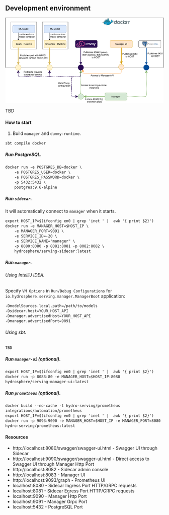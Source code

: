 ## Development environment

![Image](HydroServingDeployemnt_dev.png)

TBD

#### How to start

1. Build `manager` and `dummy-runtime`.
```
sbt compile docker
```

##### Run PostgreSQL.
```
docker run -e POSTGRES_DB=docker \
    -e POSTGRES_USER=docker \
    -e POSTGRES_PASSWORD=docker \
    -p 5432:5432 \
    postgres:9.6-alpine
```

##### Run `sidecar`.
It will automatically connect to `manager` when it starts.

```
export HOST_IP=$(ifconfig en0 | grep 'inet ' |  awk '{ print $2}')
docker run -e MANAGER_HOST=$HOST_IP \
    -e MANAGER_PORT=9091 \
    -e SERVICE_ID=-20 \
    -e SERVICE_NAME="manager" \
    -p 8080:8080 -p 8081:8081 -p 8082:8082 \
    hydrosphere/serving-sidecar:latest
```

##### Run `manager`.
###### Using IntelliJ IDEA.   
Specify `VM Options` in `Run/Debug Configurations` for `io.hydrosphere.serving.manager.ManagerBoot` application:
```
-DmodelSources.local.path=/path/to/models 
-Dsidecar.host=YOUR_HOST_API 
-Dmanager.advertisedHost=YOUR_HOST_API 
-Dmanager.advertisedPort=9091
```

###### Using sbt.
```
TBD
```

##### Run `manager-ui` (optional).
```
export HOST_IP=$(ifconfig en0 | grep 'inet ' |  awk '{ print $2}')
docker run -p 8083:80 -e MANAGER_HOST=$HOST_IP:8080 hydrosphere/serving-manager-ui:latest
```

##### Run `prometheus` (optional).
```
docker build --no-cache -t hydro-serving/prometheus integrations/automation/prometheus
export HOST_IP=$(ifconfig en0 | grep 'inet ' |  awk '{ print $2}')
docker run -p 9093:9090 -e MANAGER_HOST=$HOST_IP -e MANAGER_PORT=8080 hydro-serving/prometheus:latest
```

#### Resources
 - http://localhost:8080/swagger/swagger-ui.html - Swagger UI through Sidecar
 - http://localhost:9090/swagger/swagger-ui.html - Direct access to Swagger UI through Manager Http Port
 - http://localhost:8082 - Sidecar admin console
 - http://localhost:8083 - Manager UI
 - http://localhost:9093/graph - Prometheus UI
 - localhost:8080 - Sidecar Ingress Port HTTP/GRPC requests
 - localhost:8081 - Sidecar Egress Port HTTP/GRPC requests
 - localhost:9090 - Manager Http Port
 - localhost:9091 - Manager Grpc Port
 - localhost:5432 - PostgreSQL Port
